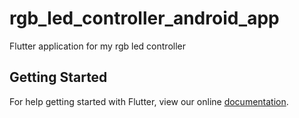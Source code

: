 # rgb_led_controller_android_app

Flutter application for my rgb led controller

## Getting Started

For help getting started with Flutter, view our online
[documentation](https://flutter.io/).
